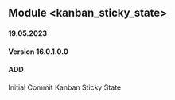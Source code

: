 ## Module <kanban_sticky_state>

#### 19.05.2023
#### Version 16.0.1.0.0
#### ADD
Initial Commit Kanban Sticky State
